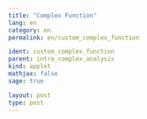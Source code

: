 ```yaml
---
title: "Complex Function"
lang: en
category: en
permalink: en/custom_complex_function

ident: custom_complex_function
parent: intro_complex_analysis
kind: applet
mathjax: false
sage: true

layout: post
type: post
---
```


<div class="sage" align="center"><script type="text/x-sage">

var('z')
@interact
def _(f = input_box(default=z^5 + z - 1 + 1/z), real_range = slider(1, 10, 1, 4), imag_range = slider(1, 10, 1, 3)):
    show(complex_plot(f, (-real_range,real_range), (-imag_range,imag_range), aspect_ratio=1))

</script></div>